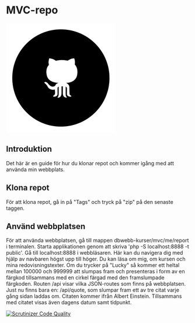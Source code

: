 # MVC-repo

<img src="public/img/github.png" alt="github icon" width="300px">

Introduktion
------------

Det här är en guide för hur du klonar repot och kommer igång med att använda min webbplats.

Klona repot
-----------

För att klona repot, gå in på "Tags" och tryck på "zip" på den senaste taggen.

Använd webbplatsen
------------------

För att använda webbplatsen, gå till mappen dbwebb-kurser/mvc/me/report i terminalen. Starta applikationen genom att skriva 'php -S localhost:8888 -t public'. Gå till localhost:8888 i webbläsaren. Här kan du navigera dig med hjälp av navbaren högst upp till höger. Du kan läsa om mig, om kursen och mina redovisningstexter. Om du trycker på "Lucky" så kommer ett heltal mellan 100000 och 999999 att slumpas fram och presenteras i form av en färgkod tillsammans med en cirkel färgad med den framslumpade färgkoden.
Routen /api visar vilka JSON-routes som finns på webbplatsen. Just nu finns bara en: /api/quote, som slumpar fram ett av tre citat varje gång sidan laddas om. Citaten kommer ifrån Albert Einstein. Tillsammans med citatet visas även dagens datum samt tidpunkt.

[![Scrutinizer Code Quality](https://scrutinizer-ci.com/g/emelieklund/MVC-repo/badges/quality-score.png?b=main)](https://scrutinizer-ci.com/g/emelieklund/MVC-repo/?branch=main)
